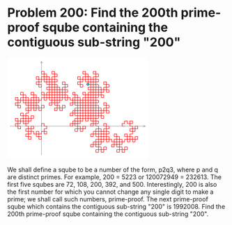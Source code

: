 # Problem 200: Find the 200th prime-proof sqube containing the contiguous sub-string "200"

![p200](img/200.gif)

We shall define a sqube to be a number of the form, p2q3, where p and q
are distinct primes. For example, 200 = 5223 or 120072949 = 232613. The
first five squbes are 72, 108, 200, 392, and 500. Interestingly, 200 is
also the first number for which you cannot change any single digit to
make a prime; we shall call such numbers, prime-proof. The next
prime-proof sqube which contains the contiguous sub-string "200" is
1992008. Find the 200th prime-proof sqube containing the contiguous
sub-string "200".